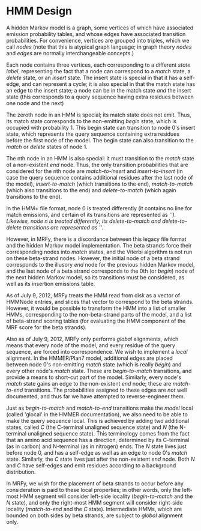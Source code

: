 HMM Design
==========

A hidden Markov model is a graph, some vertices of which have associated
emission probability tables, and whose edges have associated transition
probabilities. For convenience, vertices are grouped into triples, which
we call _nodes_ (note that this is atypical graph language; in graph theory
_nodes_ and _edges_ are normally interchangeable concepts.)

Each node contains three vertices, each corresponding to a different
_state label_, representing the fact that a node can correspond to a
_match_ state, a _delete_ state, or an _insert_ state. The insert state
is special in that it has a self-edge, and can represent a cycle; it is
also special in that the match state has an edge to the insert state; a
node can be in the match state _and_ the insert state (this corresponds
to a query sequence having extra residues between one node and the next)

The zeroth node in an HMM is special; its match state does not emit.
Thus, its match state corresponds to the non-emitting _begin_ state, which
is occupied with probability 1. This begin state can transition to node 0's
insert state, which represents the query sequence containing extra residues
before the first node of the model. The begin state can also transition to the
_match_ or _delete_ states of node 1.

The nth node in an HMM is also special: it must transition to the _match_ state
of a non-existent _end_ node. Thus, the only transition probabilities that are
considered for the nth node are _match-to-insert_ and _insert-to-insert_ (in
case the query sequence contains additional residues after the last node of the
model), _insert-to-match_ (which transitions to the end), _match-to-match_
(which also transitions to the end) and _delete-to-match_ (which again
transitions to the end).

In the HMM+ file format, node 0 is treated differently (it contains no line
for match emissions, and certain of its transitions are represented as '*').
Likewise, node n is treated differently; its _delete-to-match_ and
_delete-to-delete_ transitions are represented as '*'.

However, in MRFy, there is a discordance between this legacy file format and
the hidden Markov model implementation. The beta strands force their
corresponding nodes into _match_ states, and the Viterbi algorithm is not
run on these beta-strand nodes. However, the initial node of a beta strand
corresponds to the illusory _end_ node for the previous hidden Markov model,
and the last node of a beta strand corresponds to the 0th (or _begin_) node
of the next hidden Markov model, so its transitions must be considered, as
well as its insertion emissions table.

As of July 9, 2012, MRFy treats the HMM read from disk as a vector of HMMNode
entries, and slices that vector to correspond to the beta strands. However,
it would be possible to transform the HMM into a list of smaller HMMs,
corresponding to the non-beta-strand parts of the model, and a list of
beta-strand scoring tables (for evaluating the HMM component of the
MRF score for the beta strands).

Also as of July 9, 2012, MRFy only performs _global_ alignments, which means
that every node of the model, and every residue of the query sequence, are
forced into correspondence. We wish to implement a _local_ alignment. In the
HMMER/Plan7 model, additional edges are placed between node 0's non-emitting
_match_ state (which is really _begin_) and every other node's _match_ state.
These are _begin-to-match_ transitions, and provide a means to short-cut
part of the model. Similarly, every node's _match_ state gains an edge to
the non-existent _end_ node; these are _match-to-end_ transitions. The
probabilities assigned to these edges are _not_ well documented, and thus
far we have attempted to reverse-engineer them.

Just as _begin-to-match_ and _match-to-end_ transitions make the _model_
local (called 'glocal' in the HMMER documentation), we also need to
be able to make the query sequence local. This is achieved by adding
two additional states, called _C_ (the C-terminal unaligned sequence
state) and _N_ (the N-terminal unaligned sequence state). This
terminology comes from the fact that an amino acid sequence has a direction,
determined by its C-terminal (as in carbon) and N-terminal (as in nitrogen)
ends. The _N_ state lives just before node 0, and has a self-edge as well
as an edge to node 0's _match_ state. Similarly, the _C_ state lives just
after the non-existent _end_ node. Both _N_ and _C_ have self-edges and
emit residues according to a background distribution.

In MRFy, we wish for the placement of beta strands to occur before any
consideration is paid to these local properties; in other words, only
the left-most HMM segment will consider left-side locality (_begin-to-match_
and the _N_ state), and only the right-most HMM segment will consider
right-side locality (_match-to-end_ and the _C_ state). Intermediate
HMMs, which are bounded on both sides by beta strands, are subject to
_global_ alignment only.

